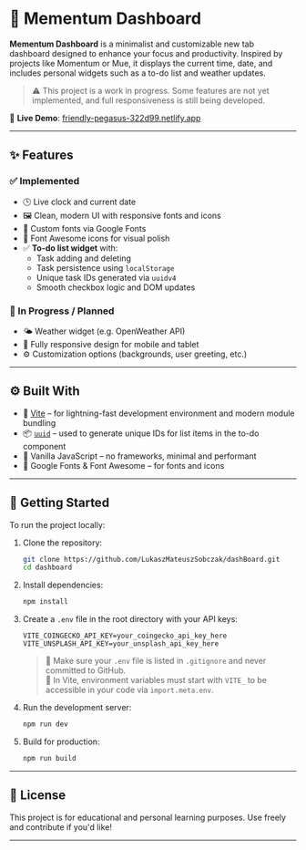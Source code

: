 
# 🌄 Mementum Dashboard

**Mementum Dashboard** is a minimalist and customizable new tab dashboard designed to enhance your focus and productivity. Inspired by projects like Momentum or Mue, it displays the current time, date, and includes personal widgets such as a to-do list and weather updates.

> ⚠️ This project is a work in progress. Some features are not yet implemented, and full responsiveness is still being developed.

🔗 **Live Demo**: [friendly-pegasus-322d99.netlify.app](https://friendly-pegasus-322d99.netlify.app/)

---

## ✨ Features

### ✅ Implemented

- 🕒 Live clock and current date
- 🖼 Clean, modern UI with responsive fonts and icons
- 🎨 Custom fonts via Google Fonts
- 🧩 Font Awesome icons for visual polish
- ✅ **To-do list widget** with:
  - Task adding and deleting
  - Task persistence using `localStorage`
  - Unique task IDs generated via `uuidv4`
  - Smooth checkbox logic and DOM updates

### 🚧 In Progress / Planned

- 🌤 Weather widget (e.g. OpenWeather API)
- 📱 Fully responsive design for mobile and tablet
- ⚙️ Customization options (backgrounds, user greeting, etc.)

---

## ⚙️ Built With

- 🔧 [Vite](https://vitejs.dev/) – for lightning-fast development environment and modern module bundling
- 📦 [`uuid`](https://www.npmjs.com/package/uuid) – used to generate unique IDs for list items in the to-do component
- 🧪 Vanilla JavaScript – no frameworks, minimal and performant
- 🎨 Google Fonts & Font Awesome – for fonts and icons

---

## 🚀 Getting Started

To run the project locally:

1. Clone the repository:
    ```bash
    git clone https://github.com/LukaszMateuszSobczak/dashBoard.git
    cd dashboard
    ```

2. Install dependencies:
    ```bash
    npm install
    ```

3. Create a `.env` file in the root directory with your API keys:
    ```env
    VITE_COINGECKO_API_KEY=your_coingecko_api_key_here
    VITE_UNSPLASH_API_KEY=your_unsplash_api_key_here
    ```

    > 🔐 Make sure your `.env` file is listed in `.gitignore` and never committed to GitHub.  
    > 📝 In Vite, environment variables must start with `VITE_` to be accessible in your code via `import.meta.env`.

4. Run the development server:
    ```bash
    npm run dev
    ```

5. Build for production:
    ```bash
    npm run build
    ```

---


## 📌 License

This project is for educational and personal learning purposes. Use freely and contribute if you'd like!

---
